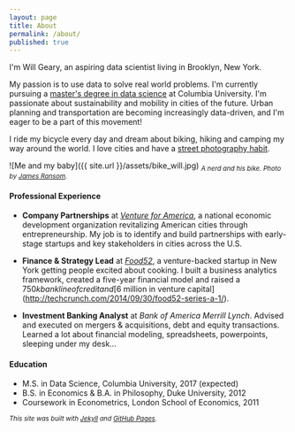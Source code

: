 ```yaml
---
layout: page
title: About
permalink: /about/
published: true
---
```


I'm Will Geary, an aspiring data scientist living in Brooklyn, New York.

My passion is to use data to solve real world problems. I'm currently pursuing a [master's degree in data science](http://datascience.columbia.edu/master-of-science-in-data-science) at Columbia University. I'm passionate about sustainability and mobility in cities of the future. Urban planning and transportation are becoming increasingly data-driven, and I'm eager to be a part of this movement!

I ride my bicycle every day and dream about biking, hiking and camping my way around the world. I love cities and have a [street photography habit](https://www.instagram.com/willcgeary/).

![Me and my baby]({{ site.url }}/assets/bike_will.jpg)
<sub>*A nerd and his bike. Photo by [James Ransom](http://www.jamesransom.com/).*</sub>

#### Professional Experience
* **Company Partnerships** at [*Venture for America*](http://ventureforamerica.org/), a national economic development organization revitalizing American cities through entrepreneurship. My job is to identify and build partnerships with early-stage startups and key stakeholders in cities across the U.S.

* **Finance & Strategy Lead** at [*Food52*](http://food52.com/), a venture-backed startup in New York getting people excited about cooking. I built a business analytics framework, created a five-year financial model and raised a $750k bank line of credit and [$6 million in venture capital](http://techcrunch.com/2014/09/30/food52-series-a-1/).

* **Investment Banking Analyst** at *Bank of America Merrill Lynch*. Advised and executed on mergers & acquisitions, debt and equity transactions. Learned a lot about financial modeling, spreadsheets, powerpoints, sleeping under my desk...

#### Education
* M.S. in Data Science, Columbia University, 2017 (expected)
* B.S. in Economics & B.A. in Philosophy, Duke University, 2012
* Coursework in Econometrics, London School of Economics, 2011

<sub>*This site was built with [Jekyll](https://jekyllrb.com) and [GitHub Pages](https://pages.github.com).*</sub>
